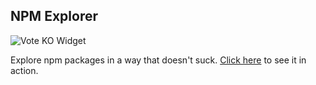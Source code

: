 ## NPM Explorer 
![Vote KO Widget](http://f.cl.ly/items/1n3g0W0F0G3V0i0d0321/Screen%20Shot%202012-11-04%20at%2010.01.36%20AM.png)

Explore npm packages in a way that doesn't suck.
[Click here](http://farhadi.2015.nodeknockout.com/) to see it in action.
